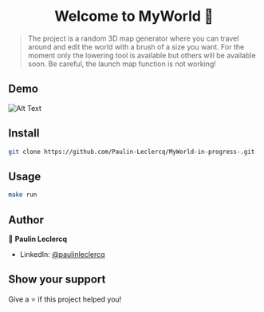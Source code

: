 <h1 align="center">Welcome to MyWorld 👋</h1>

> The project is a random 3D map generator where you can travel around
> and edit the world with a brush of a size you want.
> For the moment only the lowering tool is available but others will be available soon.
> Be careful, the launch map function is not working!

## Demo

![Alt Text](https://github.com/Paulin-Leclercq/MyWorld-in-progress-/blob/main/world.gif)

## Install

```sh
git clone https://github.com/Paulin-Leclercq/MyWorld-in-progress-.git
```

## Usage

```sh
make run
```

## Author

👤 **Paulin Leclercq**

* LinkedIn: [@paulinleclercq](https://www.linkedin.com/in/paulinleclercq/)

## Show your support

Give a ⭐️ if this project helped you!
